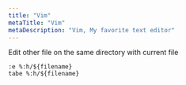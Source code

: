 ```yaml
---
title: "Vim"
metaTitle: "Vim"
metaDescription: "Vim, My favorite text editor"
---
```


Edit other file on the same directory with current file

```
:e %:h/${filename}
tabe %:h/${filename}
```
